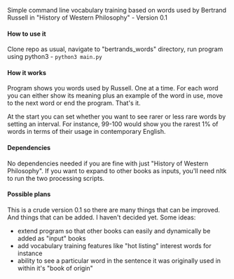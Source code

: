 Simple command line vocabulary training based on words used by Bertrand Russell
in "History of Western Philosophy" - Version 0.1

#### How to use it
Clone repo as usual, navigate to "bertrands_words" directory, 
run program using python3 - `python3 main.py`

#### How it works
Program shows you words used by Russell. One at a time. For each word you can either
show its meaning plus an example of the word in use, move to the next word or end
the program. That's it.

At the start you can set whether you want to see rarer or less rare words
by setting an interval. For instance, 99-100 would show you the rarest 1% of words
in terms of their usage in contemporary English.

#### Dependencies
No dependencies needed if you are fine with just "History of Western Philosophy".
If you want to expand to other books as inputs, you'll need nltk to run
the two processing scripts.

#### Possible plans
This is a crude version 0.1 so there are many things that can be improved.
And things that can be added. I haven't decided yet. Some ideas: 
- extend program so that other books can easily and dynamically be added as "input" books
- add vocabulary training features like "hot listing" interest words for instance
- ability to see a particular word in the sentence it was originally used in within it's
"book of origin"
